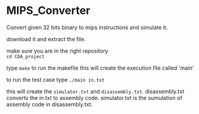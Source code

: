 MIPS_Converter
===

Convert given 32 bits binary to mips instructions and simulate it.


download it and extract the file.


make sure you are in the right repository       
```cd CDA_project```   

type ```make``` to run the makefile
this will create the execution file called 'main'

to run the test case type 
          ```./main in.txt```

this will create the ```simulator.txt``` and ```disassembly.txt```.
disassembly.txt converts the in.txt to assembly code.
simulator.txt is the sumulation of assembly code in disassembly.txt.
